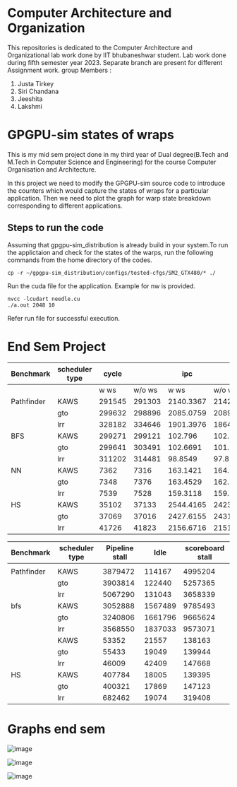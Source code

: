 # Computer Architecture and Organization
This repositories is dedicated to the Computer Architecture and Organizational lab work done by IIT bhubaneshwar student. Lab work done during fifth semester year 2023. Separate branch are present for different Assignment work.
group Members :
1. Justa Tirkey
2. Siri Chandana
3. Jeeshita
4. Lakshmi


# GPGPU-sim states of wraps
This is my mid sem project done in my third year of Dual degree(B.Tech and M.Tech in Computer Science and Engineering) for the course Computer Organisation and Architecture. 

In this project we need to modify the GPGPU-sim source code to introduce the counters which would capture the states of wraps for a particular application. Then we need to plot the graph for warp state breakdown corresponding to different applications.  

## Steps to run the code 
Assuming that gpgpu-sim_distribution is already build in your system.To run the applictaion and check for the states of the warps, run the following commands from the home directory of the codes.

```
cp -r ~/gpgpu-sim_distribution/configs/tested-cfgs/SM2_GTX480/* ./ 
```
Run the cuda file for the application. Example for nw is provided.
```
nvcc -lcudart needle.cu
./a.out 2048 10 

```
Refer run file for successful execution.

# End Sem Project 
| Benchmark  | scheduler type | cycle  |        | ipc       |           |
|------------|----------------|--------|--------|-----------|-----------|
|            |                | w ws   | w/o ws | w ws      | w/o ws    |
| Pathfinder | KAWS           | 291545 | 291303 | 2140.3367 | 2142.1147 |
|            | gto            | 299632 | 298896 | 2085.0759 | 2089.6978 |
|            | lrr            | 328182 | 334646 | 1901.3976 | 1864.6704 |
| BFS        | KAWS           | 299271 | 299121 | 102.796   | 102.8475  |
|            | gto            | 299641 | 303491 | 102.6691  | 101.366   |
|            | lrr            | 311202 | 314481 | 98.8549   | 97.8242   |
| NN         | KAWS           | 7362   | 7316   | 163.1421  | 164.1678  |
|            | gto            | 7348   | 7376   | 163.4529  | 162.8324  |
|            | lrr            | 7539   | 7528   | 159.3118  | 159.5446  |
| HS         | KAWS           | 35102  | 37133  | 2544.4165 | 2423.4314 |
|            | gto            | 37069  | 37016  | 2427.6155 | 2431.0913 |
|            | lrr            | 41726  | 41823  | 2156.6716 | 2151.6697 |


| Benchmark  | scheduler type | Pipeline stall | Idle    | scoreboard stall |
|------------|----------------|----------------|---------|------------------|
|            |                |                |         |                  |
| Pathfinder | KAWS           | 3879472        | 114167  | 4995204          |
|            | gto            | 3903814        | 122440  | 5257365          |
|            | lrr            | 5067290        | 131043  | 3658339          |
| bfs        | KAWS           | 3052888        | 1567489 | 9785493          |
|            | gto            | 3240806        | 1661796 | 9665624          |
|            | lrr            | 3568550        | 1837033 | 9573071          |
|            | KAWS           | 53352          | 21557   | 138163           |
|            | gto            | 55433          | 19049   | 139944           |
|            | lrr            | 46009          | 42409   | 147668           |
| HS         | KAWS           | 407784         | 18005   | 139395           |
|            | gto            | 400321         | 17869   | 147123           |
|            | lrr            | 682462         | 19074   | 319408           |

# Graphs end sem 
![image](https://github.com/JustaTirkey/COA_LAB/assets/99267141/391d31c5-095f-405d-b94b-8f8ed76aa3f6)

![image](https://github.com/JustaTirkey/COA_LAB/assets/99267141/9a0842a5-c48a-4181-9d0e-85fa7b9852a7)

![image](https://github.com/JustaTirkey/COA_LAB/assets/99267141/605156a7-cd44-47a6-8d21-4e703db8af3f)



